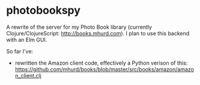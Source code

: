 # photobookspy

A rewrite of the server for my Photo Book library (currently Clojure/ClojureScript: http://books.mhurd.com). I plan to use this backend with an Elm GUI.

So far I've:

* rewritten the Amazon client code, effectively a Python verison of this: https://github.com/mhurd/books/blob/master/src/books/amazon/amazon_client.clj
